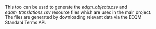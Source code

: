 This tool can be used to generate the *edqm_objects.csv* and *edqm_translations.csv* resource files which are used in
the main project. The files are generated by downloading relevant data via the EDQM Standard Terms API.